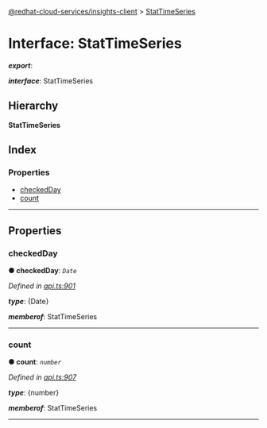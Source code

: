 [@redhat-cloud-services/insights-client](../README.md) > [StatTimeSeries](../interfaces/stattimeseries.md)

# Interface: StatTimeSeries

*__export__*: 

*__interface__*: StatTimeSeries

## Hierarchy

**StatTimeSeries**

## Index

### Properties

* [checkedDay](stattimeseries.md#checkedday)
* [count](stattimeseries.md#count)

---

## Properties

<a id="checkedday"></a>

###  checkedDay

**● checkedDay**: *`Date`*

*Defined in [api.ts:901](https://github.com/RedHatInsights/javascript-clients/blob/master/packages/insights/api.ts#L901)*

*__type__*: {Date}

*__memberof__*: StatTimeSeries

___
<a id="count"></a>

###  count

**● count**: *`number`*

*Defined in [api.ts:907](https://github.com/RedHatInsights/javascript-clients/blob/master/packages/insights/api.ts#L907)*

*__type__*: {number}

*__memberof__*: StatTimeSeries

___

